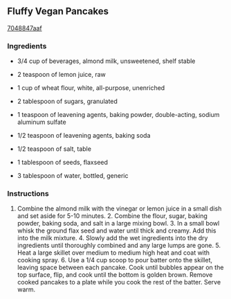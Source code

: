 ## Fluffy Vegan Pancakes

[7048847aaf](http://tastykitchen.com/recipes/special-dietary-needs/fluffy-vegan-pancakes/)

### Ingredients

 - 3/4 cup of beverages, almond milk, unsweetened, shelf stable

 - 2 teaspoon of lemon juice, raw

 - 1 cup of wheat flour, white, all-purpose, unenriched

 - 2 tablespoon of sugars, granulated

 - 1 teaspoon of leavening agents, baking powder, double-acting, sodium aluminum sulfate

 - 1/2 teaspoon of leavening agents, baking soda

 - 1/2 teaspoon of salt, table

 - 1 tablespoon of seeds, flaxseed

 - 3 tablespoon of water, bottled, generic

### Instructions

1. Combine the almond milk with the vinegar or lemon juice in a small dish and set aside for 5-10 minutes. 2. Combine the flour, sugar, baking powder, baking soda, and salt in a large mixing bowl. 3. In a small bowl whisk the ground flax seed and water until thick and creamy. Add this into the milk mixture. 4. Slowly add the wet ingredients into the dry ingredients until thoroughly combined and any large lumps are gone. 5. Heat a large skillet over medium to medium high heat and coat with cooking spray. 6. Use a 1/4 cup scoop to pour batter onto the skillet, leaving space between each pancake. Cook until bubbles appear on the top surface, flip, and cook until the bottom is golden brown. Remove cooked pancakes to a plate while you cook the rest of the batter. Serve warm.